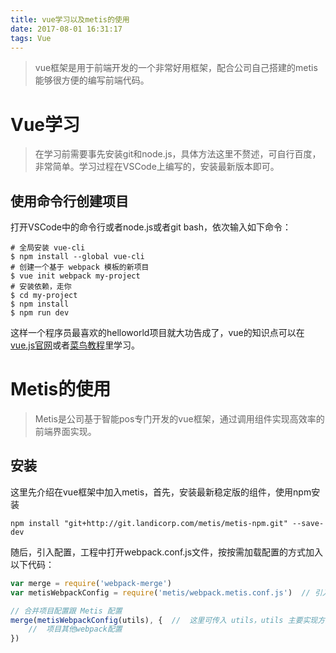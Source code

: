 ```yaml
---
title: vue学习以及metis的使用
date: 2017-08-01 16:31:17
tags: Vue
---
```


>vue框架是用于前端开发的一个非常好用框架，配合公司自己搭建的metis能够很方便的编写前端代码。
<!--more-->

# Vue学习
>在学习前需要事先安装git和node.js，具体方法这里不赘述，可自行百度，非常简单。学习过程在VSCode上编写的，安装最新版本即可。
<!--more-->
## 使用命令行创建项目
打开VSCode中的命令行或者node.js或者git bash，依次输入如下命令：

```shell
# 全局安装 vue-cli
$ npm install --global vue-cli
# 创建一个基于 webpack 模板的新项目
$ vue init webpack my-project
# 安装依赖，走你
$ cd my-project
$ npm install
$ npm run dev
```

这样一个程序员最喜欢的helloworld项目就大功告成了，vue的知识点可以在[vue.js官网](https://cn.vuejs.org/)或者[菜鸟教程](http://www.runoob.com/vue2/vue-tutorial.html)里学习。

# Metis的使用
>Metis是公司基于智能pos专门开发的vue框架，通过调用组件实现高效率的前端界面实现。

## 安装
这里先介绍在vue框架中加入metis，首先，安装最新稳定版的组件，使用npm安装

```shell
npm install "git+http://git.landicorp.com/metis/metis-npm.git" --save-dev
```

随后，引入配置，工程中打开webpack.conf.js文件，按按需加载配置的方式加入以下代码：

```javascript
var merge = require('webpack-merge')
var metisWebpackConfig = require('metis/webpack.metis.conf.js')  // 引入 Metis 配置

// 合并项目配置跟 Metis 配置
merge(metisWebpackConfig(utils), {  //  这里可传入 utils，utils 主要实现方法 assetsPath，也可以不传入
    //  项目其他webpack配置
})
```